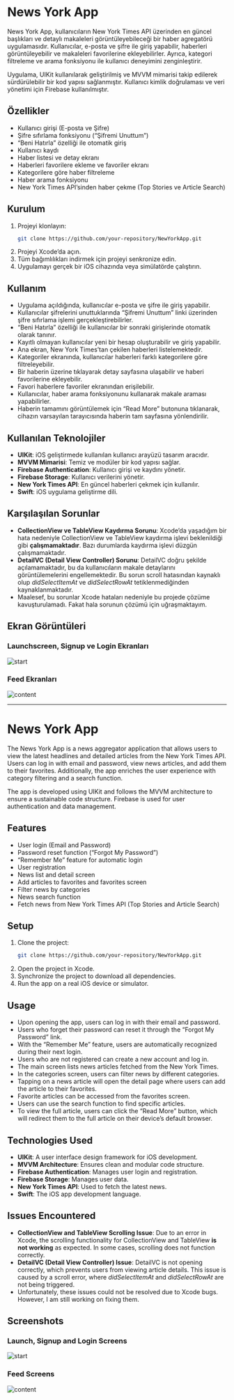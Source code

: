 # News York App
News York App, kullanıcıların New York Times API üzerinden en güncel başlıkları ve detaylı makaleleri görüntüleyebileceği bir haber agregatörü uygulamasıdır. Kullanıcılar, e-posta ve şifre ile giriş yapabilir, haberleri görüntüleyebilir ve makaleleri favorilerine ekleyebilirler. Ayrıca, kategori filtreleme ve arama fonksiyonu ile kullanıcı deneyimini zenginleştirir.

Uygulama, UIKit kullanılarak geliştirilmiş ve MVVM mimarisi takip edilerek sürdürülebilir bir kod yapısı sağlanmıştır. Kullanıcı kimlik doğrulaması ve veri yönetimi için Firebase kullanılmıştır.

## Özellikler
- Kullanıcı girişi (E-posta ve Şifre)
- Şifre sıfırlama fonksiyonu (“Şifremi Unuttum”)
- “Beni Hatırla” özelliği ile otomatik giriş
- Kullanıcı kaydı
- Haber listesi ve detay ekranı
- Haberleri favorilere ekleme ve favoriler ekranı
- Kategorilere göre haber filtreleme
- Haber arama fonksiyonu
- New York Times API’sinden haber çekme (Top Stories ve Article Search)

## Kurulum
1. Projeyi klonlayın:
   ```bash
   git clone https://github.com/your-repository/NewYorkApp.git
2. Projeyi Xcode’da açın.
3. Tüm bağımlılıkları indirmek için projeyi senkronize edin.
4. Uygulamayı gerçek bir iOS cihazında veya simülatörde çalıştırın.

## Kullanım
- Uygulama açıldığında, kullanıcılar e-posta ve şifre ile giriş yapabilir.
- Kullanıcılar şifrelerini unuttuklarında “Şifremi Unuttum” linki üzerinden şifre sıfırlama işlemi gerçekleştirebilirler.
- “Beni Hatırla” özelliği ile kullanıcılar bir sonraki girişlerinde otomatik olarak tanınır.
- Kayıtlı olmayan kullanıcılar yeni bir hesap oluşturabilir ve giriş yapabilir.
- Ana ekran, New York Times’tan çekilen haberleri listelemektedir.
- Kategoriler ekranında, kullanıcılar haberleri farklı kategorilere göre filtreleyebilir.
- Bir haberin üzerine tıklayarak detay sayfasına ulaşabilir ve haberi favorilerine ekleyebilir.
- Favori haberlere favoriler ekranından erişilebilir.
- Kullanıcılar, haber arama fonksiyonunu kullanarak makale araması yapabilirler.
- Haberin tamamını görüntülemek için “Read More” butonuna tıklanarak, cihazın varsayılan tarayıcısında haberin tam sayfasına yönlendirilir.

## Kullanılan Teknolojiler
- **UIKit**: iOS geliştirmede kullanılan kullanıcı arayüzü tasarım aracıdır.
- **MVVM Mimarisi**: Temiz ve modüler bir kod yapısı sağlar.
- **Firebase Authentication**: Kullanıcı girişi ve kaydını yönetir.
- **Firebase Storage**: Kullanıcı verilerini yönetir.
- **New York Times API**: En güncel haberleri çekmek için kullanılır.
- **Swift**: iOS uygulama geliştirme dili.

## Karşılaşılan Sorunlar
- **CollectionView ve TableView Kaydırma Sorunu**: Xcode’da yaşadığım bir hata nedeniyle CollectionView ve TableView kaydırma işlevi beklenildiği gibi **çalışmamaktadır**. Bazı durumlarda kaydırma işlevi düzgün çalışmamaktadır.
- **DetailVC (Detail View Controller) Sorunu**: DetailVC doğru şekilde açılamamaktadır, bu da kullanıcıların makale detaylarını görüntülemelerini engellemektedir. Bu sorun scroll hatasından kaynaklı olup *didSelectItemAt* ve *didSelectRowAt* tetiklenmediğinden kaynaklanmaktadır.
- Maalesef, bu sorunlar Xcode hataları nedeniyle bu projede çözüme kavuşturulamadı. Fakat hala sorunun çözümü için uğraşmaktayım.

## Ekran Görüntüleri
### Launchscreen, Signup ve Login Ekranları
![start](https://github.com/user-attachments/assets/0f8c8898-d057-440e-b57f-ac1940953c2f)
### Feed Ekranları
![content](https://github.com/user-attachments/assets/16e895b9-8ffa-487f-b83d-1b6dd64d8d15)

-----------------------------------------------------------------------------------------------------------------------------------------------------------------------------
# News York App
The News York App is a news aggregator application that allows users to view the latest headlines and detailed articles from the New York Times API. Users can log in with email and password, view news articles, and add them to their favorites. Additionally, the app enriches the user experience with category filtering and a search function.

The app is developed using UIKit and follows the MVVM architecture to ensure a sustainable code structure. Firebase is used for user authentication and data management.

## Features
- User login (Email and Password)
- Password reset function (“Forgot My Password”)
- “Remember Me” feature for automatic login
- User registration
- News list and detail screen
- Add articles to favorites and favorites screen
- Filter news by categories
- News search function
- Fetch news from New York Times API (Top Stories and Article Search)

## Setup
1. Clone the project:
   ```bash
   git clone https://github.com/your-repository/NewYorkApp.git
2. Open the project in Xcode.
3. Synchronize the project to download all dependencies.
4. Run the app on a real iOS device or simulator.

## Usage
- Upon opening the app, users can log in with their email and password.
- Users who forget their password can reset it through the “Forgot My Password” link.
- With the “Remember Me” feature, users are automatically recognized during their next login.
- Users who are not registered can create a new account and log in.
- The main screen lists news articles fetched from the New York Times.
- In the categories screen, users can filter news by different categories.
- Tapping on a news article will open the detail page where users can add the article to their favorites.
- Favorite articles can be accessed from the favorites screen.
- Users can use the search function to find specific articles.
- To view the full article, users can click the “Read More” button, which will redirect them to the full article on their device’s default browser.

## Technologies Used
- **UIKit**: A user interface design framework for iOS development.
- **MVVM Architecture**: Ensures clean and modular code structure.
- **Firebase Authentication**: Manages user login and registration.
- **Firebase Storage**: Manages user data.
- **New York Times API**: Used to fetch the latest news.
- **Swift**: The iOS app development language.

## Issues Encountered
- **CollectionView and TableView Scrolling Issue**: Due to an error in Xcode, the scrolling functionality for CollectionView and TableView **is not working** as expected. In some cases, scrolling does not function correctly.
- **DetailVC (Detail View Controller) Issue**: DetailVC is not opening correctly, which prevents users from viewing article details. This issue is caused by a scroll error, where *didSelectItemAt* and *didSelectRowAt* are not being triggered.
- Unfortunately, these issues could not be resolved due to Xcode bugs. However, I am still working on fixing them.

## Screenshots

### Launch, Signup and Login Screens
![start](https://github.com/user-attachments/assets/271f6a79-b770-461c-962e-d863fd1d14ec)
### Feed Screens
![content](https://github.com/user-attachments/assets/4e1639ad-edc4-471b-a8af-b61d9cb38d49)


